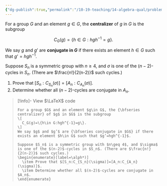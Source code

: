 ```yaml
---
{"dg-publish":true,"permalink":"/10-19-teaching/14-algebra-qual/problem-bank/pool-problems/group-theory/centralizers-in-symmetric-groups/","tags":["group_theory"],"updated":"2025-06-07T14:18:38-07:00"}
---
```


For a group $G$ and an element $g\in G$, the **centralizer** of $g$ in $G$ is the subgroup

$$C_G(g)=\{h\in G:hgh^{-1}=g\}.$$

We say $g$ and $g’$ are **conjugate in $G$** if there exists an element $h\in G$ such that $g’=hgh^{-1}$.

Suppose $S_n$ is a symmetric group with $n\geq 4$, and $\sigma$ is one of the $(n-2)$-cycles in $S_n$. (There are $\frac{n!}{2(n-2)}$ such cycles.)
1. Prove that $[S_n:C_{S_n}(\sigma)]=[A_n:C_{A_n}(\sigma)]$.
2. Determine whether all $(n-2)$-cycles are conjugate in $A_n$.

> [!info]- View $\LaTeX$ code
> ```
> For a group $G$ and an element $g\in G$, the {\bfseries centralizer} of $g$ in $G$ is the subgroup
> \[
> 	C_G(g)=\{h\in G:hgh^{-1}=g\}.
> \]
> We say $g$ and $g’$ are {\bfseries conjugate in $G$} if there exists an element $h\in G$ such that $g’=hgh^{-1}$.
> 
> Suppose $S_n$ is a symmetric group with $n\geq 4$, and $\sigma$ is one of the $(n-2)$-cycles in $S_n$. (There are $\frac{n!}{2(n-2)}$ such cycles.)
> \begin{enumerate}[label=\alph*)]
> 	\item Prove that $[S_n:C_{S_n}(\sigma)]=[A_n:C_{A_n}(\sigma)]$.
> 	\item Determine whether all $(n-2)$-cycles are conjugate in $A_n$.
> \end{enumerate}
> ```